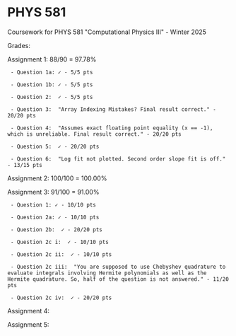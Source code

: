# PHYS 581
Coursework for PHYS 581 "Computational Physics III" - Winter 2025

Grades:

Assignment 1: 88/90 = 97.78%

     - Question 1a: ✓ - 5/5 pts

     - Question 1b: ✓ - 5/5 pts

     - Question 2:  ✓ - 5/5 pts

     - Question 3:  "Array Indexing Mistakes? Final result correct." - 20/20 pts

     - Question 4:  "Assumes exact floating point equality (x == -1), which is unreliable. Final result correct." - 20/20 pts

     - Question 5:  ✓ - 20/20 pts

     - Question 6:  "Log fit not plotted. Second order slope fit is off." - 13/15 pts
     
Assignment 2: 100/100 = 100.00%

Assignment 3: 91/100 = 91.00%

     - Question 1: ✓ - 10/10 pts

     - Question 2a: ✓ - 10/10 pts

     - Question 2b:  ✓ - 20/20 pts

     - Question 2c i:  ✓ - 10/10 pts

     - Question 2c ii:  ✓ - 10/10 pts

     - Question 2c iii:  "You are supposed to use Chebyshev quadrature to evaluate integrals involving Hermite polynomials as well as the Hermite quadrature. So, half of the question is not answered." - 11/20 pts

     - Question 2c iv:  ✓ - 20/20 pts

Assignment 4: 

Assignment 5: 



